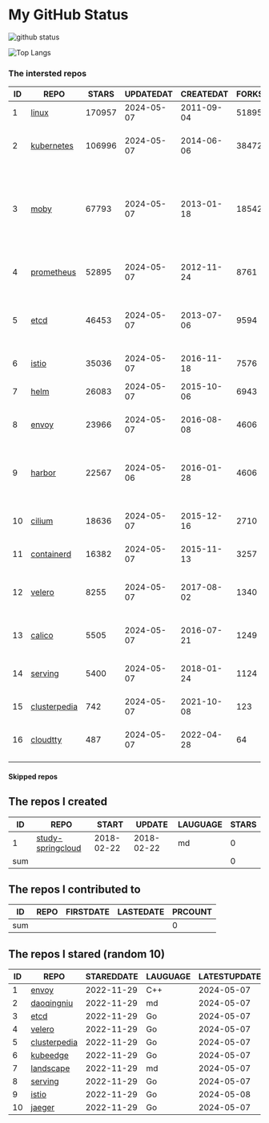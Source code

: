 # My GitHub Status

<img src="https://github-readme-stats-1.yihong0618.vercel.app/api?username=daoqingniu&show_icons=true&&&hide_title=true&count_private=true" alt="github status" />

![Top Langs](https://github-readme-stats-1.yihong0618.vercel.app/api/top-langs/?username=daoqingniu&layout=compact)

<!--START_SECTION:github_repos-->
### The intersted repos
| ID |                              REPO                               | STARS  | UPDATEDAT  | CREATEDAT  | FORKSCOUNT |                                                DESCRIPTIONS                                                |
|----|-----------------------------------------------------------------|--------|------------|------------|------------|------------------------------------------------------------------------------------------------------------|
|  1 | [linux](https://github.com/torvalds/linux)                      | 170957 | 2024-05-07 | 2011-09-04 |      51895 | Linux kernel source tree                                                                                   |
|  2 | [kubernetes](https://github.com/kubernetes/kubernetes)          | 106996 | 2024-05-07 | 2014-06-06 |      38472 | Production-Grade Container Scheduling and Management                                                       |
|  3 | [moby](https://github.com/moby/moby)                            |  67793 | 2024-05-07 | 2013-01-18 |      18542 | The Moby Project - a collaborative project for the container ecosystem to assemble container-based systems |
|  4 | [prometheus](https://github.com/prometheus/prometheus)          |  52895 | 2024-05-07 | 2012-11-24 |       8761 | The Prometheus monitoring system and time series database.                                                 |
|  5 | [etcd](https://github.com/etcd-io/etcd)                         |  46453 | 2024-05-07 | 2013-07-06 |       9594 | Distributed reliable key-value store for the most critical data of a distributed system                    |
|  6 | [istio](https://github.com/istio/istio)                         |  35036 | 2024-05-07 | 2016-11-18 |       7576 | Connect, secure, control, and observe services.                                                            |
|  7 | [helm](https://github.com/helm/helm)                            |  26083 | 2024-05-07 | 2015-10-06 |       6943 | The Kubernetes Package Manager                                                                             |
|  8 | [envoy](https://github.com/envoyproxy/envoy)                    |  23966 | 2024-05-07 | 2016-08-08 |       4606 | Cloud-native high-performance edge/middle/service proxy                                                    |
|  9 | [harbor](https://github.com/goharbor/harbor)                    |  22567 | 2024-05-06 | 2016-01-28 |       4606 | An open source trusted cloud native registry project that stores, signs, and scans content.                |
| 10 | [cilium](https://github.com/cilium/cilium)                      |  18636 | 2024-05-07 | 2015-12-16 |       2710 | eBPF-based Networking, Security, and Observability                                                         |
| 11 | [containerd](https://github.com/containerd/containerd)          |  16382 | 2024-05-07 | 2015-11-13 |       3257 | An open and reliable container runtime                                                                     |
| 12 | [velero](https://github.com/vmware-tanzu/velero)                |   8255 | 2024-05-07 | 2017-08-02 |       1340 | Backup and migrate Kubernetes applications and their persistent volumes                                    |
| 13 | [calico](https://github.com/projectcalico/calico)               |   5505 | 2024-05-07 | 2016-07-21 |       1249 | Cloud native networking and network security                                                               |
| 14 | [serving](https://github.com/knative/serving)                   |   5400 | 2024-05-07 | 2018-01-24 |       1124 | Kubernetes-based, scale-to-zero, request-driven compute                                                    |
| 15 | [clusterpedia](https://github.com/clusterpedia-io/clusterpedia) |    742 | 2024-05-07 | 2021-10-08 |        123 | The Encyclopedia of Kubernetes clusters                                                                    |
| 16 | [cloudtty](https://github.com/cloudtty/cloudtty)                |    487 | 2024-05-07 | 2022-04-28 |         64 | A Friendly Kubernetes CloudShell (Web Terminal) !                                                          |



#### Skipped repos
<!--END_SECTION:github_repos-->

<!--START_SECTION:my_github-->
## The repos I created
| ID  |                                 REPO                                 |   START    |   UPDATE   | LAUGUAGE | STARS |
|-----|----------------------------------------------------------------------|------------|------------|----------|-------|
|   1 | [study-springcloud](https://github.com/daoqingniu/study-springcloud) | 2018-02-22 | 2018-02-22 | md       |     0 |
| sum |                                                                      |            |            |          |     0 |

## The repos I contributed to
| ID  | REPO | FIRSTDATE | LASTEDATE | PRCOUNT |
|-----|------|-----------|-----------|---------|
| sum |      |           |           |       0 |

## The repos I stared (random 10)
| ID |                              REPO                               | STAREDDATE | LAUGUAGE | LATESTUPDATE |
|----|-----------------------------------------------------------------|------------|----------|--------------|
|  1 | [envoy](https://github.com/envoyproxy/envoy)                    | 2022-11-29 | C++      | 2024-05-07   |
|  2 | [daoqingniu](https://github.com/daoqingniu/daoqingniu)          | 2022-11-29 | md       | 2024-05-07   |
|  3 | [etcd](https://github.com/etcd-io/etcd)                         | 2022-11-29 | Go       | 2024-05-07   |
|  4 | [velero](https://github.com/vmware-tanzu/velero)                | 2022-11-29 | Go       | 2024-05-07   |
|  5 | [clusterpedia](https://github.com/clusterpedia-io/clusterpedia) | 2022-11-29 | Go       | 2024-05-07   |
|  6 | [kubeedge](https://github.com/kubeedge/kubeedge)                | 2022-11-29 | Go       | 2024-05-07   |
|  7 | [landscape](https://github.com/cncf/landscape)                  | 2022-11-29 | md       | 2024-05-07   |
|  8 | [serving](https://github.com/knative/serving)                   | 2022-11-29 | Go       | 2024-05-07   |
|  9 | [istio](https://github.com/istio/istio)                         | 2022-11-29 | Go       | 2024-05-08   |
| 10 | [jaeger](https://github.com/jaegertracing/jaeger)               | 2022-11-29 | Go       | 2024-05-07   |

<!--END_SECTION:my_github-->
